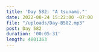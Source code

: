 ```yaml
---
title: 'Day 582: "A tsunami."'
date: 2022-08-24 15:22:00 -07:00
file: "/uploads/Day-B582.mp3"
post: Day 582
duration: '00:05:31'
length: 4801363
---
```


